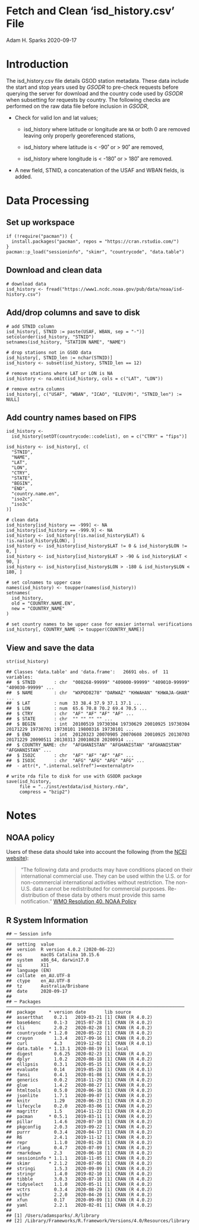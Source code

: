 Fetch and Clean ‘isd\_history.csv’ File
================
Adam H. Sparks
2020-09-17

Introduction
============

The isd\_history.csv file details GSOD station metadata. These data
include the start and stop years used by *GSODR* to pre-check requests
before querying the server for download and the country code used by
*GSODR* when subsetting for requests by country. The following checks
are performed on the raw data file before inclusion in *GSODR*,

-   Check for valid lon and lat values;

    -   isd\_history where latitude or longitude are `NA` or both 0 are
        removed leaving only properly georeferenced stations,

    -   isd\_history where latitude is &lt; -90˚ or &gt; 90˚ are
        removed,

    -   isd\_history where longitude is &lt; -180˚ or &gt; 180˚ are
        removed.

-   A new field, STNID, a concatenation of the USAF and WBAN fields, is
    added.

Data Processing
===============

Set up workspace
----------------

    if (!require("pacman")) {
      install.packages("pacman", repos = "https://cran.rstudio.com/")
    }
    pacman::p_load("sessioninfo", "skimr", "countrycode", "data.table")

Download and clean data
-----------------------

    # download data
    isd_history <- fread("https://www1.ncdc.noaa.gov/pub/data/noaa/isd-history.csv")

Add/drop columns and save to disk
---------------------------------

    # add STNID column
    isd_history[, STNID := paste(USAF, WBAN, sep = "-")]
    setcolorder(isd_history, "STNID")
    setnames(isd_history, "STATION NAME", "NAME")

    # drop stations not in GSOD data
    isd_history[, STNID_len := nchar(STNID)]
    isd_history <- subset(isd_history, STNID_len == 12)

    # remove stations where LAT or LON is NA
    isd_history <- na.omit(isd_history, cols = c("LAT", "LON"))

    # remove extra columns
    isd_history[, c("USAF", "WBAN", "ICAO", "ELEV(M)", "STNID_len") := NULL]

Add country names based on FIPS
-------------------------------

    isd_history <-
      isd_history[setDT(countrycode::codelist), on = c("CTRY" = "fips")]

    isd_history <- isd_history[, c(
      "STNID",
      "NAME",
      "LAT",
      "LON",
      "CTRY",
      "STATE",
      "BEGIN",
      "END",
      "country.name.en",
      "iso2c",
      "iso3c"
    )]

    # clean data
    isd_history[isd_history == -999] <- NA
    isd_history[isd_history == -999.9] <- NA
    isd_history <- isd_history[!is.na(isd_history$LAT) & !is.na(isd_history$LON), ]
    isd_history <- isd_history[isd_history$LAT != 0 & isd_history$LON != 0, ]
    isd_history <- isd_history[isd_history$LAT > -90 & isd_history$LAT < 90, ]
    isd_history <- isd_history[isd_history$LON > -180 & isd_history$LON < 180, ]

    # set colnames to upper case
    names(isd_history) <- toupper(names(isd_history))
    setnames(
      isd_history,
      old = "COUNTRY.NAME.EN",
      new = "COUNTRY_NAME"
    )

    # set country names to be upper case for easier internal verifications
    isd_history[, COUNTRY_NAME := toupper(COUNTRY_NAME)]

View and save the data
----------------------

    str(isd_history)

    ## Classes 'data.table' and 'data.frame':   26691 obs. of  11 variables:
    ##  $ STNID       : chr  "008268-99999" "409000-99999" "409010-99999" "409030-99999" ...
    ##  $ NAME        : chr  "WXPOD8278" "DARWAZ" "KHWAHAN" "KHWAJA-GHAR" ...
    ##  $ LAT         : num  33 38.4 37.9 37.1 37.1 ...
    ##  $ LON         : num  65.6 70.8 70.2 69.4 70.5 ...
    ##  $ CTRY        : chr  "AF" "AF" "AF" "AF" ...
    ##  $ STATE       : chr  "" "" "" "" ...
    ##  $ BEGIN       : int  20100519 19730304 19730629 20010925 19730304 20171229 19730701 19730101 19800316 19730101 ...
    ##  $ END         : int  20120323 20070905 20070608 20010925 20130703 20171229 20090511 20130313 20010828 20200914 ...
    ##  $ COUNTRY_NAME: chr  "AFGHANISTAN" "AFGHANISTAN" "AFGHANISTAN" "AFGHANISTAN" ...
    ##  $ ISO2C       : chr  "AF" "AF" "AF" "AF" ...
    ##  $ ISO3C       : chr  "AFG" "AFG" "AFG" "AFG" ...
    ##  - attr(*, ".internal.selfref")=<externalptr>

    # write rda file to disk for use with GSODR package
    save(isd_history,
         file = "../inst/extdata/isd_history.rda",
         compress = "bzip2")

Notes
=====

NOAA policy
-----------

Users of these data should take into account the following (from the
[NCEI
website](http://www7.ncdc.noaa.gov/CDO/cdoselect.cmd?datasetabbv=GSOD&countryabbv=&georegionabbv=)):

> “The following data and products may have conditions placed on their
> international commercial use. They can be used within the U.S. or for
> non-commercial international activities without restriction. The
> non-U.S. data cannot be redistributed for commercial purposes.
> Re-distribution of these data by others must provide this same
> notification.” [WMO Resolution 40. NOAA
> Policy](http://www.wmo.int/pages/about/Resolution40.html)

R System Information
--------------------

    ## ─ Session info ───────────────────────────────────────────────────────────────
    ##  setting  value                       
    ##  version  R version 4.0.2 (2020-06-22)
    ##  os       macOS Catalina 10.15.6      
    ##  system   x86_64, darwin17.0          
    ##  ui       X11                         
    ##  language (EN)                        
    ##  collate  en_AU.UTF-8                 
    ##  ctype    en_AU.UTF-8                 
    ##  tz       Australia/Brisbane          
    ##  date     2020-09-17                  
    ## 
    ## ─ Packages ───────────────────────────────────────────────────────────────────
    ##  package     * version date       lib source        
    ##  assertthat    0.2.1   2019-03-21 [1] CRAN (R 4.0.2)
    ##  base64enc     0.1-3   2015-07-28 [1] CRAN (R 4.0.2)
    ##  cli           2.0.2   2020-02-28 [1] CRAN (R 4.0.2)
    ##  countrycode * 1.2.0   2020-05-22 [1] CRAN (R 4.0.2)
    ##  crayon        1.3.4   2017-09-16 [1] CRAN (R 4.0.2)
    ##  curl          4.3     2019-12-02 [1] CRAN (R 4.0.1)
    ##  data.table  * 1.13.1  2020-08-19 [1] local         
    ##  digest        0.6.25  2020-02-23 [1] CRAN (R 4.0.2)
    ##  dplyr         1.0.2   2020-08-18 [1] CRAN (R 4.0.2)
    ##  ellipsis      0.3.1   2020-05-15 [1] CRAN (R 4.0.2)
    ##  evaluate      0.14    2019-05-28 [1] CRAN (R 4.0.1)
    ##  fansi         0.4.1   2020-01-08 [1] CRAN (R 4.0.2)
    ##  generics      0.0.2   2018-11-29 [1] CRAN (R 4.0.2)
    ##  glue          1.4.2   2020-08-27 [1] CRAN (R 4.0.2)
    ##  htmltools     0.5.0   2020-06-16 [1] CRAN (R 4.0.2)
    ##  jsonlite      1.7.1   2020-09-07 [1] CRAN (R 4.0.2)
    ##  knitr         1.29    2020-06-23 [1] CRAN (R 4.0.2)
    ##  lifecycle     0.2.0   2020-03-06 [1] CRAN (R 4.0.2)
    ##  magrittr      1.5     2014-11-22 [1] CRAN (R 4.0.2)
    ##  pacman      * 0.5.1   2019-03-11 [1] CRAN (R 4.0.2)
    ##  pillar        1.4.6   2020-07-10 [1] CRAN (R 4.0.2)
    ##  pkgconfig     2.0.3   2019-09-22 [1] CRAN (R 4.0.2)
    ##  purrr         0.3.4   2020-04-17 [1] CRAN (R 4.0.2)
    ##  R6            2.4.1   2019-11-12 [1] CRAN (R 4.0.2)
    ##  repr          1.1.0   2020-01-28 [1] CRAN (R 4.0.2)
    ##  rlang         0.4.7   2020-07-09 [1] CRAN (R 4.0.2)
    ##  rmarkdown     2.3     2020-06-18 [1] CRAN (R 4.0.2)
    ##  sessioninfo * 1.1.1   2018-11-05 [1] CRAN (R 4.0.2)
    ##  skimr       * 2.1.2   2020-07-06 [1] CRAN (R 4.0.2)
    ##  stringi       1.5.3   2020-09-09 [1] CRAN (R 4.0.2)
    ##  stringr       1.4.0   2019-02-10 [1] CRAN (R 4.0.2)
    ##  tibble        3.0.3   2020-07-10 [1] CRAN (R 4.0.2)
    ##  tidyselect    1.1.0   2020-05-11 [1] CRAN (R 4.0.2)
    ##  vctrs         0.3.4   2020-08-29 [1] CRAN (R 4.0.2)
    ##  withr         2.2.0   2020-04-20 [1] CRAN (R 4.0.2)
    ##  xfun          0.17    2020-09-09 [1] CRAN (R 4.0.2)
    ##  yaml          2.2.1   2020-02-01 [1] CRAN (R 4.0.2)
    ## 
    ## [1] /Users/adamsparks/.R/library
    ## [2] /Library/Frameworks/R.framework/Versions/4.0/Resources/library
